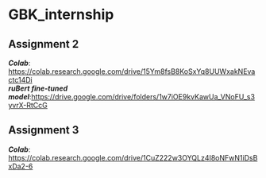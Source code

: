 # GBK_internship


## Assignment 2
***Colab***: https://colab.research.google.com/drive/15Ym8fsB8KoSxYq8UUWxakNEvactc14Di \
***ruBert fine-tuned model***:https://drive.google.com/drive/folders/1w7iOE9kvKawUa_VNoFU_s3yvrX-RtCcG
## Assignment 3
***Colab***: https://colab.research.google.com/drive/1CuZ222w3OYQLz4I8oNFwN1iDsBxDa2-6
